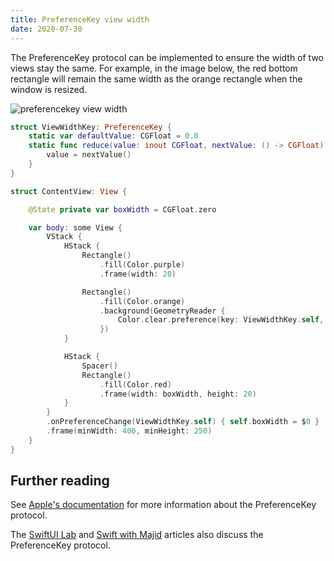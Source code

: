 ```yaml
---
title: PreferenceKey view width
date: 2020-07-30
---
```


The PreferenceKey protocol can be implemented to ensure the width of two views stay the same. For example, in the image below, the red bottom rectangle will remain the same width as the orange rectangle when the window is resized.

![preferencekey view width](/swift-macos/images/prefkey-view-width.png)

```swift
struct ViewWidthKey: PreferenceKey {
    static var defaultValue: CGFloat = 0.0
    static func reduce(value: inout CGFloat, nextValue: () -> CGFloat) {
        value = nextValue()
    }
}

struct ContentView: View {

    @State private var boxWidth = CGFloat.zero

    var body: some View {
        VStack {
            HStack {
                Rectangle()
                    .fill(Color.purple)
                    .frame(width: 20)

                Rectangle()
                    .fill(Color.orange)
                    .background(GeometryReader {
                        Color.clear.preference(key: ViewWidthKey.self, value: $0.frame(in: .local).size.width)
                    })
            }

            HStack {
                Spacer()
                Rectangle()
                    .fill(Color.red)
                    .frame(width: boxWidth, height: 20)
            }
        }
        .onPreferenceChange(ViewWidthKey.self) { self.boxWidth = $0 }
        .frame(minWidth: 400, minHeight: 250)
    }
}
```

## Further reading

See [Apple's documentation](https://developer.apple.com/documentation/swiftui/preferencekey) for more information about the PreferenceKey protocol.

The [SwiftUI Lab](https://swiftui-lab.com/communicating-with-the-view-tree-part-1/) and [Swift with Majid](https://swiftwithmajid.com/2020/01/15/the-magic-of-view-preferences-in-swiftui/) articles also discuss the PreferenceKey protocol.


